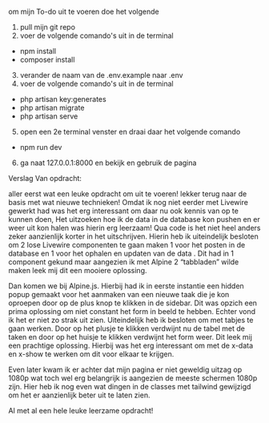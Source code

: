 om mijn To-do uit te voeren doe het volgende 
1.  pull mijn git repo
2.  voer de volgende comando's uit in de terminal
-   npm install
-   composer install
3.  verander de naam van de .env.example naar .env
4.  voer de volgende comando's uit in de terminal
-   php artisan key:generates
-   php artisan migrate
-   php artisan serve
5.  open een 2e terminal venster en draai daar het volgende comando
-   npm run dev
6.  ga naat 127.0.0.1:8000 en bekijk en gebruik de pagina

Verslag Van opdracht:

aller eerst wat een leuke opdracht om uit te voeren! lekker terug naar de basis met wat nieuwe technieken!
Omdat ik nog niet eerder met Livewire gewerkt had was het erg interessant om daar nu ook kennis van op te kunnen doen,
Het uitzoeken hoe ik de data in de database kon pushen en er weer uit kon halen was hierin erg leerzaam! Qua code is het niet heel anders zeker aanzienlijk korter in het uitschrijven. Hierin heb ik uiteindelijk besloten om 2 lose Livewire componenten te gaan maken 1 voor het posten in de database en 1 voor het ophalen en updaten van de data . 
Dit had in 1 component gekund maar aangezien ik met Alpine 2 “tabbladen” wilde maken leek mij dit een mooiere oplossing.

Dan komen we bij Alpine.js.
Hierbij had ik in eerste instantie een hidden popup gemaakt voor het aanmaken van een nieuwe taak die je kon oproepen door op de plus knop te klikken in de sidebar.
Dit was opzich een prima oplossing om niet constant het form in beeld te hebben. Echter vond ik het er niet zo strak uit zien.
Uiteindelijk heb ik besloten om met tabjes te gaan werken. Door op het plusje te klikken verdwijnt nu de tabel met de taken en door op het huisje te klikken verdwijnt het form weer. Dit leek mij een prachtige oplossing.
Hierbij was het erg interessant om met de x-data en x-show te werken om dit voor elkaar te krijgen.

Even later kwam ik er achter dat mijn pagina er niet geweldig uitzag op 1080p wat toch wel erg belangrijk is aangezien de meeste schermen 1080p zijn. Hier heb ik nog even wat dingen in de classes met tailwind gewijzigd om het er aanzienlijk beter uit te laten zien.

Al met al een hele leuke leerzame opdracht! 